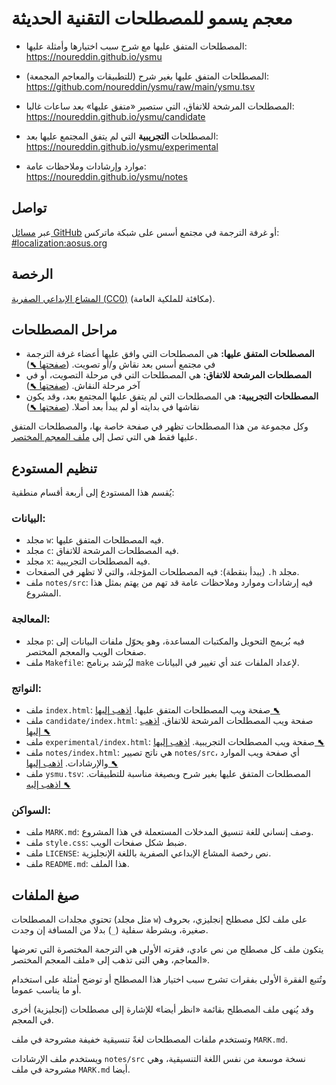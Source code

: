 # معجم يسمو للمصطلحات التقنية الحديثة

- المصطلحات المتفق عليها مع شرح سبب اختيارها وأمثلة عليها:  
  https://noureddin.github.io/ysmu

- المصطلحات المتفق عليها بغير شرح (للتطبيقات والمعاجم المجمعة):  
  https://github.com/noureddin/ysmu/raw/main/ysmu.tsv

- المصطلحات المرشحة للاتفاق، التي ستصير «متفق عليها» بعد ساعات غالبا:  
  https://noureddin.github.io/ysmu/candidate

- المصطلحات **التجريبية** التي لم يتفق المجتمع عليها بعد:  
  https://noureddin.github.io/ysmu/experimental

- موارد وإرشادات وملاحظات عامة:  
  https://noureddin.github.io/ysmu/notes

## تواصل

عبر [مسائل GitHub](https://github.com/noureddin/ysmu/issues/)
أو غرفة الترجمة في مجتمع أسس على شبكة ماتركس: [‪#localization:aosus.org‬](https://matrix.to/#/#localization:aosus.org)

## الرخصة

[المشاع الإبداعي الصفرية (CC0)](https://creativecommons.org/choose/zero/) (مكافئة للملكية العامة).

## مراحل المصطلحات

- **المصطلحات المتفق عليها:** هي المصطلحات التي وافق عليها أعضاء غرفة الترجمة في مجتمع أسس بعد نقاش و/أو تصويت. ([صفحتها ⬉](https://noureddin.github.io/ysmu/))
- **المصطلحات المرشحة للاتفاق:** هي المصطلحات التي في مرحلة التصويت، أو في آخر مرحلة النقاش. ([صفحتها ⬉](https://noureddin.github.io/ysmu/candidate/))
- **المصطلحات التجريبية:** هي المصطلحات التي لم يتفق عليها المجتمع بعد، وقد يكون نقاشها في بدايته أو لم يبدأ بعد أصلا. ([صفحتها ⬉](https://noureddin.github.io/ysmu/experimental/))

وكل مجموعة من هذا المصطلحات تظهر في صفحة خاصة بها، والمصطلحات المتفق عليها فقط هي التي تصل إلى [ملف المعجم المختصر](https://github.com/noureddin/ysmu/raw/main/ysmu.tsv).

## تنظيم المستودع

يُقسم هذا المستودع إلى أربعة أقسام منطقية:

### البيانات:

- مجلد `w`: فيه المصطلحات المتفق عليها.
- مجلد `c`: فيه المصطلحات المرشحة للاتفاق.
- مجلد `x`: فيه المصطلحات التجريبية.
- مجلد <code dir="ltr">.h</code> (يبدأ بنقطة): فيه المصطلحات المؤجلة، والتي لا تظهر في الصفحات.
- ملف `notes/src`: فيه إرشادات وموارد وملاحظات عامة قد تهم من يهتم بمثل هذا المشروع.

### المعالجة:

- مجلد `p`: فيه بُريمج التحويل والمكتبات المساعدة، وهو يحوّل ملفات البيانات إلى صفحات الويب والمعجم المختصر.
- ملف `Makefile`: ليُرشد برنامج `make` لإعداد الملفات عند أي تغيير في البيانات.

### النواتج:

- ملف `index.html`: صفحة ويب المصطلحات المتفق عليها. [اذهب إليها ⬉](https://noureddin.github.io/ysmu/)
- ملف `candidate/index.html`: صفحة ويب المصطلحات المرشحة للاتفاق. [اذهب إليها ⬉](https://noureddin.github.io/ysmu/candidate/)
- ملف `experimental/index.html`: صفحة ويب المصطلحات التجريبية. [اذهب إليها ⬉](https://noureddin.github.io/ysmu/experimental/)
- ملف `notes/index.html`:  هي ناتج تصيير `notes/src`، أي صفحة ويب الموارد والإرشادات. [اذهب إليها ⬉](https://noureddin.github.io/ysmu/notes/)
- ملف `ysmu.tsv`: المصطلحات المتفق عليها بغير شرح وبصيغة مناسبة للتطبيقات. [اذهب إليه ⬉](https://github.com/noureddin/ysmu/raw/main/ysmu.tsv)

### السواكن:

- ملف `MARK.md`: وصف إنساني للغة تنسيق المدخلات المستعملة في هذا المشروع.
- ملف `style.css`: ضبط شكل صفحات الويب.
- ملف `LICENSE`: نص رخصة المشاع الإبداعي الصفرية باللغة الإنجليزية.
- ملف `README.md`: هذا الملف.

## صيغ الملفات

تحتوي مجلدات المصطلحات (مثل مجلد `w`) على ملف لكل مصطلح إنجليزي، بحروف صغيرة، وبشرطة سفلية (`_`) بدلا من المسافة إن وجدت.

يتكون ملف كل مصطلح من نص عادي، فقرته الأولى هي الترجمة المختصرة التي تعرضها المعاجم، وهي التى تذهب إلى «ملف المعجم المختصر».

وتُتبع الفقرة الأولى بفقرات تشرح سبب اختيار هذا المصطلح أو توضح أمثلة على استخدام أو ما يناسب عموما.

وقد يُنهى ملف المصطلح بقائمة «انظر أيضا» للإشارة إلى مصطلحات (إنجليزية) أخرى في المعجم.

وتستخدم ملفات المصطلحات لغةً تنسيقية خفيفة مشروحة في ملف `MARK.md`.

ويستخدم ملف الإرشادات `notes/src` نسخة موسعة من نفس اللغة التنسيقية، وهي مشروحة في ملف `MARK.md` أيضا.
